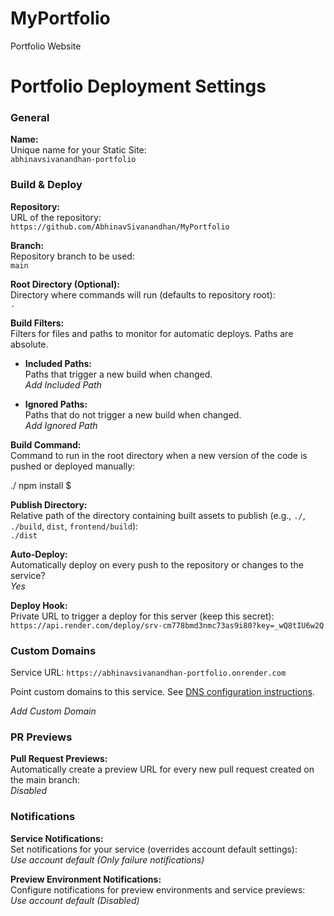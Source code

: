# MyPortfolio
Portfolio Website

# Portfolio Deployment Settings

### General

**Name:**  
Unique name for your Static Site:  
`abhinavsivanandhan-portfolio`

### Build & Deploy

**Repository:**  
URL of the repository:  
`https://github.com/AbhinavSivanandhan/MyPortfolio`

**Branch:**  
Repository branch to be used:  
`main`

**Root Directory (Optional):**  
Directory where commands will run (defaults to repository root):  
`.`

**Build Filters:**  
Filters for files and paths to monitor for automatic deploys. Paths are absolute.

- **Included Paths:**  
  Paths that trigger a new build when changed.  
  *Add Included Path*

- **Ignored Paths:**  
  Paths that do not trigger a new build when changed.  
  *Add Ignored Path*

**Build Command:**  
Command to run in the root directory when a new version of the code is pushed or deployed manually:  

./
npm install
$


**Publish Directory:**  
Relative path of the directory containing built assets to publish (e.g., `./`, `./build`, `dist`, `frontend/build`):  
`./dist`

**Auto-Deploy:**  
Automatically deploy on every push to the repository or changes to the service?  
*Yes*

**Deploy Hook:**  
Private URL to trigger a deploy for this server (keep this secret):  
`https://api.render.com/deploy/srv-cm778bmd3nmc73as9i80?key=_wQ8tIU6w2Q`

### Custom Domains

Service URL: `https://abhinavsivanandhan-portfolio.onrender.com`

Point custom domains to this service. See [DNS configuration instructions](https://render.com/docs/custom-domains).

*Add Custom Domain*

### PR Previews

**Pull Request Previews:**  
Automatically create a preview URL for every new pull request created on the main branch:  
*Disabled*

### Notifications

**Service Notifications:**  
Set notifications for your service (overrides account default settings):  
*Use account default (Only failure notifications)*

**Preview Environment Notifications:**  
Configure notifications for preview environments and service previews:  
*Use account default (Disabled)*

